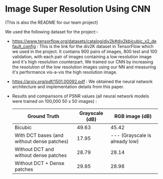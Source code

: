 # Image Super Resolution Using CNN
(This is also the README for our team project)

We used the following dataset for the project:-
- https://www.tensorflow.org/datasets/catalog/div2k#div2kbicubic_x2_default_config : 
   This is the link for the div2K dataset in TensorFlow which we used in the project. It contains 900 pairs of images, 800 test and 100 validation, with each pair of images containing a low resolution image and it's high resolution
   counterpart. We trained our CNN by increasing the resolution of the low resolution images using our NN and measuring it's performance vis-a-vis the high resolution image.
- https://arxiv.org/pdf/1501.00092.pdf : We obtained the neural network architecture and implementation details from this paper.

- Results and comparisons of PSNR values (all neural network models were trained on 100,000 50 x 50 images) :

   | **Ground Truth**    | **Grayscale (dB)** | **RGB image (dB)** |
   | -------- | ------ | ------ |
   | Bicubic   | 49.63   |  45.42  |
   | With DCT bases (and without dense patches)   | 17.95   | --- (Grayscale is already low) |
   | Without DCT and without dense patches  | 28.79   | 28.14 |
   | Without DCT + Dense patches | 29.85 | 28.98 |

